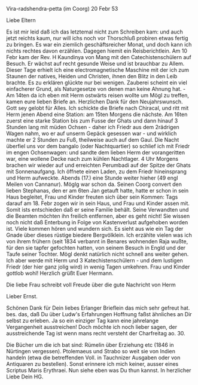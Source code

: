  Vira-radshendra-petta (im Coorg) 20 Febr 53

Liebe Eltern

Es ist mir leid daß ich das letztemal nicht zum Schreiben kam: und auch jetzt reichts kaum, nur will ichs noch vor Thorschluß probiren etwas fertig zu bringen. Es war ein ziemlich geschäftsreicher Monat, und doch kann ich nichts rechtes davon erzählen. Dagegen hiemit ein Reisberichtlein. Am 10 Febr kam der Rev. H Kaundinya von Mang mit den Catechistenschülern auf Besuch. Er wächst auf recht gesunde Weise und ist brauchbar zu Allem. Dieser Tage erhielt ich eine electromagnetische Maschine mit der ich zum Staunen der natives, Heiden und Christen, ihnen den Blitz in den Leib brachte. Es zu erklären glückte nur bei wenigen. Zauberei scheint ein viel einfacherer Grund, als Naturgesetze von denen man keine Ahnung hat. - Am 14ten da ich eben mit Herm ostwärts reisen wollte um Mögl zu treffen, kamen eure lieben Briefe an. Herzlichen Dank für den Neujahrswunsch. Gott sey gelobt für Alles. Ich schickte die Briefe nach Chiracal, und ritt mit Herm jenen Abend eine Station: am 15ten Morgens die nächste. Am 16ten zuerst eine starke Station bis zum Fusse der Ghats und dann hinauf 3 Stunden lang mit müden Ochsen - daher ich Friedr aus dem 2rädrigen Wagen nahm, wo er auf unserm Gepäck gesessen war - und wirklich machte er 2 Stunden zu Fuß, theilweise auch auf dem Gaul. Die Nacht überfiel uns vor dem bangalo (oder Nachtquartier) so schlief ich mit Friedr im engen Ochsenwagen: und sandte dem lieben Herm der vorangeritten war, eine wollene Decke nach zum kühlen Nachtlager. 4 Uhr Morgens brachen wir wieder auf und erreichten Perumbadi auf der Spitze der Ghats mit Sonnenaufgang. Ich öffnete einen Laden, zu dem Friedr hineinsprang und Herm aufweckte. Abends (17.) eine Stunde weiter hieher (49 engl Meilen von Cannanur). Möglg war schon da. Seinen Coorg convert den lieben Stephanas, den er am 6ten Jan getauft hatte, hatte er schon in sein Haus begleitet, Frau und Kinder freuten sich über sein Kommen: Tags darauf am 18. Febr zogen wir in sein Haus, und Frau und Kinder assen mit. Somit ists entschieden daß er seine Familie behält. Seine Verwandten und die Beamten möchten ihn freilich entfernen, aber es geht nicht! Sie wissen noch nicht daß Enterbung in Folge von Kastenverlust aufgehoben worden ist. Viele kommen hören und wundern sich. Es sieht aus wie ein Tag der Gnade über dieses rüstige biedere Bergvölklein. Ich erzählte vielen was ich von ihrem frühern (seit 1834 verbannt in Benares wohnenden Raja wußte, für den sie tapfer gefochten hatten, von seinem Besuch in Engld und der Taufe seiner Tochter. Mögl denkt natürlich nicht schnell ans weiter gehen. Ich aber werde mit Herm und 3 Katechistenschülern - und dem lustigen Friedr (der hier ganz jolig wird) in wenig Tagen umkehren. Frau und Kinder gottlob wohl!  Herzlich grüßt
 Euer Hermann.

Die liebe Frau schreibt voll Freude über die gute Nachricht von Herm 

Lieber Ernst.

Schönen Dank für Dein liebes Erlanger Brieflein das mich sehr gefreut hat. bes. das, daß Du über Ludw's Erfahrungen Hoffnung faßst ähnliches an Dir selbst zu erleben. Ja so ein einziger Tag kann eine jahrelange Vergangenheit ausstreichen! Doch möchte ich noch lieber sagen, der ausstreichende Tag ist wenn mans recht versteht der Charfreitag ao. 30.

Die Bücher um die ich bat sind: Rümelin über Erziehung etc (1846 in Nürtingen vergessen). Ptolemaeus und Strabo so weit sie von Indien handeln (etwa die betreffenden Voll. in Tauchnizer Ausgaben oder von Antiquaren zu bestellen). Sonst erinnere ich mich keiner, ausser eines Scriptus Maris Erythraei. Nun siehe eben was Du thun kannst.
 In herzlicher Liebe
 Dein HG.
